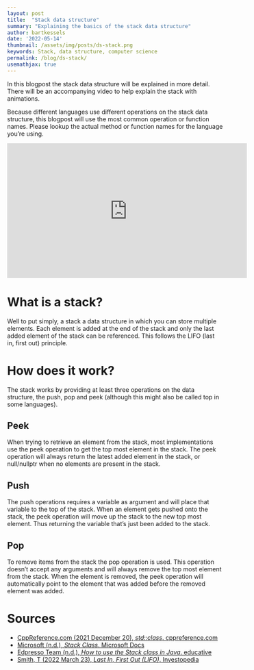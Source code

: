 ```yaml
---
layout: post
title:  "Stack data structure"
summary: "Explaining the basics of the stack data structure"
author: bartkessels
date: '2022-05-14'
thumbnail: /assets/img/posts/ds-stack.png
keywords: Stack, data structure, computer science
permalink: /blog/ds-stack/
usemathjax: true
---
```


In this blogpost the stack data structure will be explained in more detail.
There will be an accompanying video to help explain the stack with animations.

Because different languages use different operations on the stack data structure,
this blogpost will use the most common operation or function names.
Please lookup the actual method or function names for the language you’re using.

<iframe width="560" height="315" src="https://www.youtube.com/embed/H69lQTBpQsI" title="YouTube video player" frameborder="0" allow="accelerometer; autoplay; clipboard-write; encrypted-media; gyroscope; picture-in-picture" allowfullscreen></iframe>

# What is a stack?

Well to put simply, a stack a data structure in which you can store multiple elements.
Each element is added at the end of the stack and only the last added element of the stack
can be referenced. This follows the LIFO (last in, first out) principle.

# How does it work?

The stack works by providing at least three operations on the data structure,
the push, pop and peek (although this might also be called top in some languages).

## Peek

When trying to retrieve an element from the stack, most implementations use the peek operation to get the top most element in the stack.
The peek operation will always return the latest added element in the stack, or null/nullptr when no elements are present in the stack.

## Push

The push operations requires a variable as argument and will place that variable to the top of the stack.
When an element gets pushed onto the stack, the peek operation will move up the stack to the new top most element.
Thus returning the variable that’s just been added to the stack.

## Pop

To remove items from the stack the pop operation is used. This operation doesn’t accept any arguments and will always remove
the top most element from the stack. When the element is removed, the peek operation will automatically point to the element
that was added before the removed element was added.

# Sources

* [CppReference.com (2021 December 20), _std::class_. cppreference.com](https://en.cppreference.com/w/cpp/container/stack)
* [Microsoft (n.d.), _Stack Class_. Microsoft Docs](https://docs.microsoft.com/en-us/dotnet/api/system.collections.stack?view=net-6.0)
* [Edpresso Team (n.d.), _How to use the Stack class in Java_. educative](https://www.educative.io/edpresso/how-to-use-the-stack-class-in-java)
* [Smith, T (2022 March 23), _Last In, First Out (LIFO)_. Investopedia](https://www.investopedia.com/terms/l/lifo.asp)